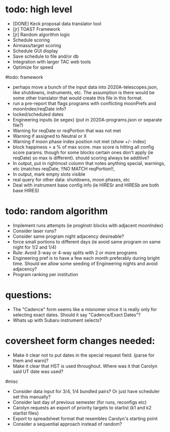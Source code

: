 # todo: high level
- [DONE] Keck proposal data translator tool
- [jr] TOAST Framework
- [jr] Random algorithm logic
- Schedule scoring
- Airmass/target scoring
- Schedule GUI display
- Save schedule to file and/or db
- Integration with larger TAC web tools
- Optimize for speed




#todo: framework
- perhaps move a bunch of the input data into 2020A-telescopes.json, like shutdowns, instruments, etc.  The assumption is there would be some other translator that would create this file in this format.
- run a pre-report that flags programs with conflicting moonPrefs and moonIndex/reqDate info?
- locked/scheduled dates
- Engineering inputs (ie segex) (put in 2020A-programs.json or separate file?)
- Warning for reqDate or reqPortion that was not met
- Warning if assigned to Neutral or X
- Warning if moon phase index position not met (show +/- index)
- block happiness = a % of max score.  max score is hitting all config score params.  though for some blocks certain ones don't apply (ie reqDate) so max is different).  should scoring always be additive?
- In output, put in rightmost column that notes anything special, warnings, etc (matches reqDate, !!NO MATCH reqPortion!!, 
- In output, mark empty slots visible
- real query for other data: shutdowns, moon phases, etc
- Deal with instrument base config info (ie HIRESr and HIRESb are both base HIRES)



# todo: random algorithm
- Implement runs attempts (ie progInstr blocks with adjacent moonIndex)
- Consider laser runs?
- Consider same program night adjacency desireable?
- force small portions to different days (ie avoid same program on same night for 1/2 and 1/4)
- Rule: Avoid 3-way or 4-way splits with 2 or more programs
- Engineering pref is to have a few each month preferably during bright time.  Should we allow some seeding of Engineering nights and avoid adjacency?
- Program ranking per institution



# questions: 
- The "Cadence" form seems like a misnomer since it is really only for selecting exact dates.  Should it say "Cadence/Exact Dates"?
- Whats up with Subaru instrument selects?


# coversheet form changes needed:
- Make it clear not to put dates in the special request field. (parse for them and warn)?
- Make it clear that HST is used throughout.  Where was it that Carolyn said UT date was used?




#misc
- Consider data input for 3/4, 1/4 bundled pairs?  Or just have scheduler set this manually?
- Consider last day of previous semester (for runs, reconfigs etc)
- Carolyn requests an export of priority targets to starlist (k1 and k2 starlist files)
- Export to spreadsheet format that resembles Carolyn's starting point
- Consider a sequential approach instead of random?

